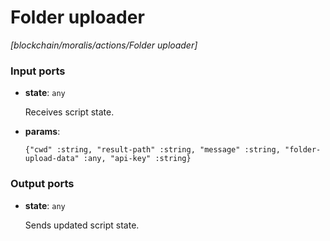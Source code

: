 # Folder uploader

_[blockchain/moralis/actions/Folder uploader]_

### Input ports

* __state__: ` any `

    Receives script state.


* __params__: 
    ```
    {"cwd" :string, "result-path" :string, "message" :string, "folder-upload-data" :any, "api-key" :string}
    ```

### Output ports

* __state__: ` any `

    Sends updated script state.

